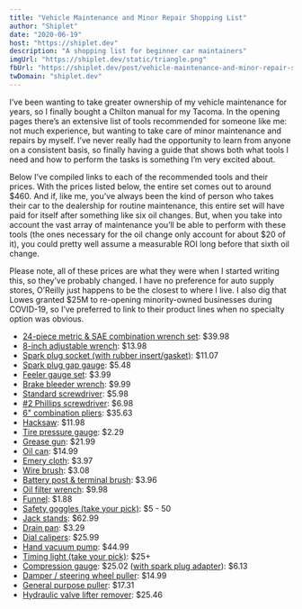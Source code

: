 ```yaml
---
title: "Vehicle Maintenance and Minor Repair Shopping List"
author: "Shiplet"
date: "2020-06-19"
host: "https://shiplet.dev"
description: "A shopping list for beginner car maintainers"
imgUrl: "https://shiplet.dev/static/triangle.png"
fbUrl: "https://shiplet.dev/post/vehicle-maintenance-and-minor-repair-shopping-list"
twDomain: "shiplet.dev"
---
```


I’ve been wanting to take greater ownership of my vehicle maintenance for years, so I finally bought a Chilton manual for my Tacoma. In the opening pages there’s an extensive list of tools recommended for someone like me: not much experience, but wanting to take care of minor maintenance and repairs by myself. I’ve never really had the opportunity to learn from anyone on a consistent basis, so finally having a guide that shows both what tools I need and how to perform the tasks is something I’m very excited about.

Below I’ve compiled links to each of the recommended tools and their prices. With the prices listed below, the entire set comes out to around $460. And if, like me, you’ve always been the kind of person who takes their car to the dealership for routine maintenance, this entire set will have paid for itself after something like six oil changes. But, when you take into account the vast array of maintenance you’ll be able to perform with these tools (the ones necessary for the oil change only account for about $20 of it), you could pretty well assume a measurable ROI long before that sixth oil change.

Please note, all of these prices are what they were when I started writing this, so they’ve probably changed. I have no preference for auto supply stores, O’Reilly just happens to be the closest to where I live. I also dig that Lowes granted $25M to re-opening minority-owned businesses during COVID-19, so I’ve preferred to link to their product lines when no specialty option was obvious.

- [24-piece metric &amp; SAE combination wrench set](https://www.lowes.com/pd/Kobalt-24-Piece-12-Point-Metric-and-Standard-SAE-Standard-Combination-Wrench-Set/1000372003): $39.98
- [8-inch adjustable wrench](https://www.lowes.com/pd/CRAFTSMAN-8-in-Steel-Adjustable-Wrench-Individual/1000596609): $13.98
- [Spark plug socket (with rubber insert/gasket)](https://www.amazon.com/GearWrench-80546-8-Inch-6-Inch-Swivel/dp/B0014ZVSVK?th=1): $11.07
- [Spark plug gap gauge](https://www.amazon.com/CTA-Tools-3235-Ramp-Type-Gapper/dp/B00144AZ6K/?tag=td-spark-plug-gap-tools-pcr-20): $5.48
- [Feeler gauge set](https://www.oreillyauto.com/detail/b/performance-tool-4601/tools---equipment-16488/measuring-tools-16659/feeler-gauges-27626/6670611d81cb/performance-tool-mini-feeler-gauge/w80525/4614489?pos=1): $3.99
- [Brake bleeder wrench](https://www.oreillyauto.com/detail/b/lisle-4148/tools---equipment-16488/mechanics-tools-16816/brake-tools-16514/brake-bleeder-tools-17957/058eaccfa9b5/lisle-brake-bleeder-wrench/10950/4413367): $9.99
- [Standard screwdriver](https://www.lowes.com/pd/CRAFTSMAN-Acetate-Handle-5-16-in-Slotted-Screwdriver/1000595239): $5.98
- [#2 Phillips screwdriver](https://www.lowes.com/pd/CRAFTSMAN-Acetate-Handle-2-Phillips-Screwdriver/1000595797): $6.98
- [6" combination pliers](https://www.lowes.com/pd/KNIPEX-6-1-in-Combination-Pliers-with-Wire-Cutter/1000701004): $35.63
- [Hacksaw](https://www.lowes.com/pd/CRAFTSMAN-12-in-Extra-Fine-Cut-Hack-Saw/1000595407): $11.98
- [Tire pressure gauge](https://www.oreillyauto.com/detail/b/xtra-seal-5344/tools---equipment-16488/shop-equipment-16634/tire-repair-25052/tire-pressure-gauge-17472/5c2b28d46f04/xtra-seal-10-to-50-psi-tire-gauge/15910/4870608?pos=1): $2.29
- [Grease gun](https://www.oreillyauto.com/detail/b/guardian-5382/tools---equipment-16488/compressors---air-tools-16811/grease-guns-17978/e1fa203584fa/lincoln-industrial-guardian-lever-grease-gun/g103/4900395?pos=21): $21.99
- [Oil can](https://www.amazon.com/GOLDENROD-707-Industrial-Oiler-Spout/dp/B00004YK76?ref_=fsclp_pl_dp_1): $14.99
- [Emery cloth](https://www.homedepot.com/p/3M-3-66-in-x-9-in-Coarse-Medium-and-Fine-Grit-Emery-Cloth-Sandpaper-3-Sheets-Pack-5931ES/100562118): $3.97
- [Wire brush](https://www.lowes.com/pd/Warner-Stainless-Steel-Coarse-Wire-Brush/3166527): $3.08
- [Battery post &amp; terminal brush](https://www.amazon.com/Schumacher-BAF-BI-Terminal-Cleaning-Brush/dp/B0060YHP62): $3.96
- [Oil filter wrench](https://www.lowes.com/pd/CRAFTSMAN-Automotive-Oil-Filter-Wrench/1000595005): $9.98
- [Funnel](https://www.lowes.com/pd/Hopkins-Multi-Purpose-Funnel/1002352086): $1.88
- [Safety goggles (take your pick)](https://www.lowes.com/search?searchTerm=safety+goggles): $5 - 50
- [Jack stands](https://www.oreillyauto.com/detail/b/acdelco-2734/tools---equipment-16488/shop-equipment-16634/lift-equipment-16815/jack-stand-18046/a656e1139b8f/acdelco-4-ton-jack-stands/34114/2494161?pos=0): $62.99
- [Drain pan](https://www.oreillyauto.com/detail/b/flotool-3939/tools---equipment-16488/mechanics-tools-16816/oil---lube-tools-16607/drip---drain-pans-17327/1901b3722e0b/hopkins-flotool-drain-pan/op1/4379866?q=drain+pan&pos=2): $3.29
- [Dial calipers](https://www.oreillyauto.com/detail/b/performance-tool-4601/tools---equipment-16488/hand-tools-16814/measuring-tools-16659/calipers--micrometers---dials-25370/baaf7135be5f/performance-tool-measuring-calipers/w80152/4614478?q=dial+caliper&pos=12): $25.99
- [Hand vacuum pump](https://www.harborfreight.com/mityvac-vacuum-pump-39522.html): $44.99
- [Timing light (take your pick)](https://www.amazon.com/Best-Sellers-Automotive-Timing-Lights/zgbs/automotive/15707511): $25+
- [Compression gauge](https://www.amazon.com/INNOVA-3612-Compression-Tester-Piece/dp/B000EVU89I): $25.02 ([with spark plug adapter](https://www.amazon.com/Lisle-20530-10mm-Spark-Adapter/dp/B00CEX5B1Y)): $6.13
- [Damper / steering wheel puller](https://www.amazon.com/Harmonic-Balance-Puller-Steering-Crankshaft/dp/B07W8W8J6K): $14.99
- [General purpose puller](https://www.amazon.com/Sunex-3905-Reversible-Puller-2-Ton/dp/B000X2566I): $17.31
- [Hydraulic valve lifter remover](https://www.amazon.com/Performance-Tool-W84004-Hydraulic-Remover/dp/B000N324DU): $25.46
